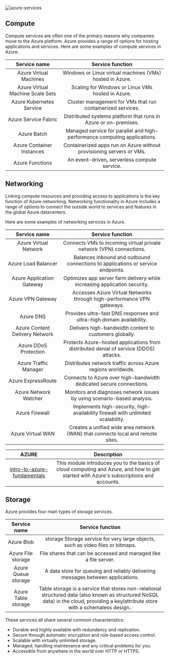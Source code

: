 ![azure-services](https://docs.microsoft.com/en-us/learn/azure-fundamentals/intro-to-azure-fundamentals/media/azure-services.png#lightbox)

## Compute
Compute services are often one of the primary reasons why companies move to the Azure platform. Azure provides a range of options for hosting applications and services. Here are some examples of compute services in Azure.

|Service name	|Service function|
|:-:  |:-:  |
|Azure Virtual Machines	|Windows or Linux virtual machines (VMs) hosted in Azure.|
|Azure Virtual Machine Scale Sets	|Scaling for Windows or Linux VMs hosted in Azure.|
|Azure Kubernetes Service	|Cluster management for VMs that run containerized services.|
|Azure Service Fabric	|Distributed systems platform that runs in Azure or on-premises.|
|Azure Batch	|Managed service for parallel and high-performance computing applications.|
|Azure Container Instances	|Containerized apps run on Azure without provisioning servers or VMs.|
|Azure Functions	|An event-driven, serverless compute service.|

## Networking
Linking compute resources and providing access to applications is the key function of Azure networking. Networking functionality in Azure includes a range of options to connect the outside world to services and features in the global Azure datacenters.

Here are some examples of networking services in Azure.

|Service name	|Service function|
|:-:  |:-:  |
|Azure Virtual Network	| Connects VMs to incoming virtual private network (VPN) connections.|
|Azure Load Balancer	| Balances inbound and outbound connections to applications or service endpoints.|
|Azure Application Gateway	| Optimizes app server farm delivery while increasing application security.|
|Azure VPN Gateway	| Accesses Azure Virtual Networks through high-performance VPN gateways.|
|Azure DNS	| Provides ultra-fast DNS responses and ultra-high domain availability.|
|Azure Content Delivery Network	| Delivers high-bandwidth content to customers globally.|
|Azure DDoS Protection	| Protects Azure-hosted applications from distributed denial of service (DDOS) attacks.|
|Azure Traffic Manager	| Distributes network traffic across Azure regions worldwide.|
|Azure ExpressRoute	| Connects to Azure over high-bandwidth dedicated secure connections.|
|Azure Network Watcher	| Monitors and diagnoses network issues by using scenario-based analysis.|
|Azure Firewall	| Implements high-security, high-availability firewall with unlimited scalability.|
|Azure Virtual WAN | Creates a unified wide area network (WAN) that connects local and remote sites.|

| AZURE	| Description |
|:-:  |:-:  |
|[intro-to-azure-fundamentals](https://docs.microsoft.com/en-us/learn/modules/intro-to-azure-fundamentals/)|This module introduces you to the basics of cloud computing and Azure, and how to get started with Azure's subscriptions and accounts.|

## Storage
Azure provides four main types of storage services.

|Service name	|Service function|
|:-:  |:-:  |
|Azure Blob |storage	Storage service for very large objects, such as video files or bitmaps.|
|Azure File storage	|File shares that can be accessed and managed like a file server.|
|Azure Queue storage	|A data store for queuing and reliably delivering messages between applications.|
|Azure Table storage	|Table storage is a service that stores non-relational structured data (also known as structured NoSQL data) in the cloud, providing a key/attribute store with a schemaless design..|

These services all share several common characteristics:

* Durable and highly available with redundancy and replication.
* Secure through automatic encryption and role-based access control.
* Scalable with virtually unlimited storage.
* Managed, handling maintenance and any critical problems for you.
* Accessible from anywhere in the world over HTTP or HTTPS.
